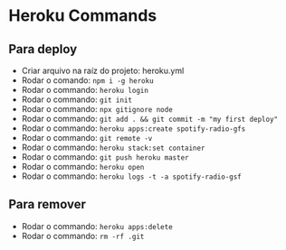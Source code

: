 # Heroku Commands

## Para deploy
- Criar arquivo na raíz do projeto: heroku.yml
- Rodar o comando:  ``` npm i -g heroku ```
- Rodar o commando: ``` heroku login ```
- Rodar o commando: ``` git init ```
- Rodar o commando: ``` npx gitignore node ```
- Rodar o commando: ``` git add . && git commit -m "my first deploy" ```
- Rodar o commando: ``` heroku apps:create spotify-radio-gfs ```
- Rodar o commando: ``` git remote -v ```
- Rodar o commando: ``` heroku stack:set container ```
- Rodar o commando: ``` git push heroku master ```
- Rodar o commando: ``` heroku open ```
- Rodar o commando: ``` heroku logs -t -a spotify-radio-gsf ```

## Para remover
- Rodar o commando: ``` heroku apps:delete ```
- Rodar o commando: ``` rm -rf .git ```